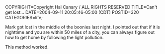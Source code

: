 COPYRIGHT=Copyright Hal Canary / ALL RIGHTS RESERVED
TITLE=Can't get lost...
DATE=2004-09-11 20:05:46-05:00 (CDT)
POSTID=320
CATEGORIES=life;

Mark got lost in the middle of the boonies last night. I pointed out that if it is nighttime and you are within 50 miles of a city, you can always figure out how to get home by following the light pollution.

This method worked.
